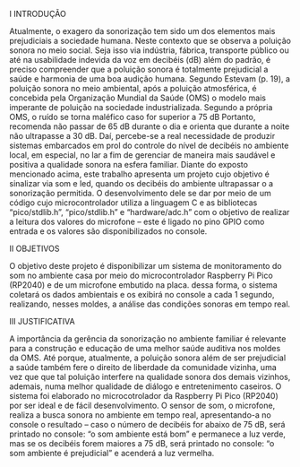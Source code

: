 I INTRODUÇÃO

Atualmente, o exagero da sonorização tem sido um dos elementos mais
prejudiciais a sociedade humana. Neste contexto que se observa a poluição sonora
no meio social. Seja isso via indústria, fábrica, transporte público ou até na usabilidade
indevida da voz em decibéis (dB) além do padrão, é preciso compreender que a
poluição sonora é totalmente prejudicial a saúde e harmonia de uma boa audição
humana. Segundo Estevam (p. 19), a poluição sonora no meio ambiental, após a
poluição atmosférica, é concebida pela Organização Mundial da Saúde (OMS) o
modelo mais imperante de poluição na sociedade industrializada. Segundo a
própria OMS, o ruído se torna maléfico caso for superior a 75 dB Portanto, recomenda
não passar de 65 dB durante o dia e orienta que durante a noite não ultrapasse a 30
dB. Daí, percebe-se a real necessidade de produzir sistemas embarcados em prol do
controle do nível de decibéis no ambiente local, em especial, no lar a fim de gerenciar
de maneira mais saudável e positiva a qualidade sonora na esfera familiar.
Diante do exposto mencionado acima, este trabalho apresenta um projeto cujo
objetivo é sinalizar via som e led, quando os decibéis do ambiente ultrapassar o a
sonorização permitida. O desenvolvimento dele se dar por meio de um código cujo
microcontrolador utiliza a linguagem C e as bibliotecas “pico/stdlib.h”, “pico/stdlib.h” e
“hardware/adc.h” com o objetivo de realizar a leitura dos valores do microfone – este
é ligado no pino GPIO como entrada e os valores são disponibilizados no console.

II OBJETIVOS

O objetivo deste projeto é disponibilizar um sistema de monitoramento do som
no ambiente casa por meio do microcontrolador Raspberry Pi Pico (RP2040) e de um
microfone embutido na placa. dessa forma, o sistema coletará os dados ambientais e
os exibirá no console a cada 1 segundo, realizando, nesses moldes, a análise das
condições sonoras em tempo real.

III JUSTIFICATIVA

A importância da gerência da sonorização no ambiente familiar é relevante
para a construção e educação de uma melhor saúde auditiva nos moldes da OMS.
Até porque, atualmente, a poluição sonora além de ser prejudicial a saúde também
fere o direito de liberdade da comunidade vizinha, uma vez que que tal poluição
interfere na qualidade sonora dos demais vizinhos, ademais, numa melhor qualidade
de diálogo e entretenimento caseiros.
O sistema foi elaborado no microcotrolador da Raspberry Pi Pico (RP2040) por
ser ideal e de fácil desenvolvimento. O sensor de som, o microfone, realiza a busca
sonora no ambiente em tempo real, apresentando-a no console o resultado – caso o
número de decibéis for abaixo de 75 dB, será printado no console: “o som ambiente
está bom” e permanece a luz verde, mas se os decibéis forem maiores a 75 dB, será
printado no console: “o som ambiente é prejudicial” e acenderá a luz vermelha.
